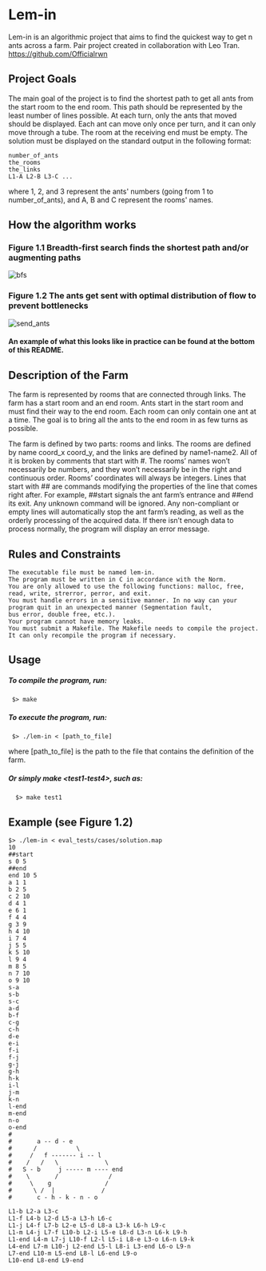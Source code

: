 # Lem-in

Lem-in is an algorithmic project that aims to find the quickest way to get n ants across a farm. Pair project created in collaboration with Leo Tran. https://github.com/Officialrwn

## Project Goals

The main goal of the project is to find the shortest path to get all ants from the start room to the end room. This path should be represented by the least number of lines possible. At each turn, only the ants that moved should be displayed. Each ant can move only once per turn, and it can only move through a tube. The room at the receiving end must be empty. The solution must be displayed on the standard output in the following format:

    number_of_ants
    the_rooms
    the_links
    L1-A L2-B L3-C ...


where 1, 2, and 3 represent the ants' numbers (going from 1 to number_of_ants), and A, B and C represent the rooms' names.

## How the algorithm works
### Figure 1.1 Breadth-first search finds the shortest path and/or augmenting paths
![bfs](https://user-images.githubusercontent.com/88145164/222154617-88aae94e-4f88-4966-bdd7-ace0b8bc5b13.gif)

### Figure 1.2 The ants get sent with optimal distribution of flow to prevent bottlenecks
![send_ants](https://user-images.githubusercontent.com/88145164/222154821-677c3183-3628-4d85-8aff-8ce2162a9d84.gif)
#### An example of what this looks like in practice can be found at the bottom of this README.

## Description of the Farm

The farm is represented by rooms that are connected through links. The farm has a start room and an end room. Ants start in the start room and must find their way to the end room. Each room can only contain one ant at a time. The goal is to bring all the ants to the end room in as few turns as possible.

The farm is defined by two parts: rooms and links. The rooms are defined by name coord_x coord_y, and the links are defined by name1-name2. All of it is broken by comments that start with #. The rooms’ names won’t necessarily be numbers, and they won’t necessarily be in the right and continuous order. Rooms’ coordinates will always be integers. Lines that start with ## are commands modifying the properties of the line that comes right after. For example, ##start signals the ant farm’s entrance and ##end its exit. Any unknown command will be ignored. Any non-compliant or empty lines will automatically stop the ant farm’s reading, as well as the orderly processing of the acquired data. If there isn’t enough data to process normally, the program will display an error message.
## Rules and Constraints

    The executable file must be named lem-in.
    The program must be written in C in accordance with the Norm.
    You are only allowed to use the following functions: malloc, free, read, write, strerror, perror, and exit.
    You must handle errors in a sensitive manner. In no way can your program quit in an unexpected manner (Segmentation fault, 
    bus error, double free, etc.).
    Your program cannot have memory leaks.
    You must submit a Makefile. The Makefile needs to compile the project. It can only recompile the program if necessary.

## Usage
##### To compile the program, run:
     $> make

##### To execute the program, run:
     $> ./lem-in < [path_to_file]
where [path_to_file] is the path to the file that contains the definition of the farm.    
##### Or simply make \<test1-test4\>, such as:
      $> make test1

## Example (see Figure 1.2)
    $> ./lem-in < eval_tests/cases/solution.map
    10
    ##start
    s 0 5
    ##end
    end 10 5
    a 1 1
    b 2 5
    c 2 10
    d 4 1
    e 6 1
    f 4 4
    g 3 9
    h 4 10
    i 7 4
    j 5 5
    k 5 10
    l 9 4
    m 8 5
    n 7 10
    o 9 10
    s-a
    s-b
    s-c
    a-d
    b-f
    c-g
    c-h
    d-e
    e-i
    f-i
    f-j
    g-j
    g-h
    h-k
    i-l
    j-m
    k-n
    l-end
    m-end
    n-o
    o-end
    #
    #       a -- d - e
    #      /           \
    #     /   f ------- i -- l
    #    /   /   \             \
    #   S - b     j ----- m ---- end
    #    \       /              /
    #     \    g               /
    #      \ /  |             /
    #       c - h - k - n - o 

    L1-b L2-a L3-c
    L1-f L4-b L2-d L5-a L3-h L6-c
    L1-j L4-f L7-b L2-e L5-d L8-a L3-k L6-h L9-c
    L1-m L4-j L7-f L10-b L2-i L5-e L8-d L3-n L6-k L9-h
    L1-end L4-m L7-j L10-f L2-l L5-i L8-e L3-o L6-n L9-k
    L4-end L7-m L10-j L2-end L5-l L8-i L3-end L6-o L9-n
    L7-end L10-m L5-end L8-l L6-end L9-o
    L10-end L8-end L9-end
